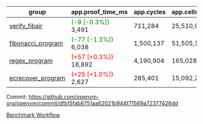 | group | app.proof_time_ms | app.cycles | app.cells_used | leaf.proof_time_ms | leaf.cycles | leaf.cells_used |
| -- | -- | -- | -- | -- | -- | -- |
| [verify_fibair](https://github.com/openvm-org/openvm/blob/benchmark-results/benchmarks-pr/1225/verify_fibair-dfb15fab8751aa62021b944f71569a72377426dd.md) |<span style='color: green'>(-9 [-0.3%])</span> 3,491 |  711,284 |  25,510,945 |- | - | - |
| [fibonacci_program](https://github.com/openvm-org/openvm/blob/benchmark-results/benchmarks-pr/1225/fibonacci-dfb15fab8751aa62021b944f71569a72377426dd.md) |<span style='color: green'>(-77 [-1.3%])</span> 6,038 |  1,500,137 |  51,505,102 |- | - | - |
| [regex_program](https://github.com/openvm-org/openvm/blob/benchmark-results/benchmarks-pr/1225/regex-dfb15fab8751aa62021b944f71569a72377426dd.md) |<span style='color: red'>(+57 [+0.3%])</span> 18,892 |  4,190,904 |  165,028,173 |- | - | - |
| [ecrecover_program](https://github.com/openvm-org/openvm/blob/benchmark-results/benchmarks-pr/1225/ecrecover-dfb15fab8751aa62021b944f71569a72377426dd.md) |<span style='color: red'>(+25 [+1.0%])</span> 2,627 |  285,401 |  15,092,297 |- | - | - |


Commit: https://github.com/openvm-org/openvm/commit/dfb15fab8751aa62021b944f71569a72377426dd

[Benchmark Workflow](https://github.com/openvm-org/openvm/actions/runs/12821357546)
